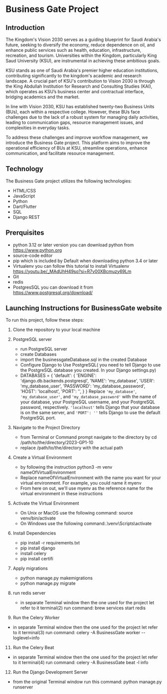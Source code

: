 # Business Gate Project

## Introduction

The Kingdom's Vision 2030 serves as a guiding blueprint for Saudi Arabia's future, seeking to diversify the economy, reduce dependence on oil, and enhance public services such as health, education, infrastructure, recreation, and tourism. Universities within the Kingdom, particularly King Saud University (KSU), are instrumental in achieving these ambitious goals.

KSU stands as one of Saudi Arabia's premier higher education institutions, contributing significantly to the kingdom's academic and research landscape. A crucial part of KSU's contribution to Vision 2030 is through the King Abdullah Institution for Research and Consulting Studies (KAI), which operates as KSU’s business center and contractual interface, bridging academics and the market.

In line with Vision 2030, KSU has established twenty-two Business Units (BUs), each within a respective college. However, these BUs face challenges due to the lack of a robust system for managing daily activities, leading to communication gaps, resource management issues, and complexities in everyday tasks.

To address these challenges and improve workflow management, we introduce the Business Gate project. This platform aims to improve the operational efficiency of BUs at KSU, streamline operations, enhance communication, and facilitate resource management.

## Technology

The Business Gate project utilizes the following technologies:

- HTML/CSS
- JavaScript
- Python
- Dart/Flutter
- SQL
- Django REST


## Prerquisites
- python 3.12 or later version you can download python from https://www.python.org
- source-code editor
- pip which is included by Default when downloading python 3.4 or later
- Virtualenv you can follow this tutorial to install Virtualenv https://youtu.be/_MAdUhH49so?si=R7v00XBcmuzy69Lm
- Git
- redis
- PostgresSQL you can download it from https://www.postgresql.org/download/

## Launching Instructions for BusinessGate website 

To run this project, follow these steps:


1. Clone the repository to your local machine
2. PostgreSQL server
   - run PostgreSQL server
   - create Databases
   - import the businessgateDatabase.sql in the created Database
   - Configure Django to Use PostgreSQL( you need to tell Django to use the PostgreSQL database you created. In your Django settings.py)
   - DATABASES = {
    'default': {
        'ENGINE': 'django.db.backends.postgresql',
        'NAME': 'my_database',
        'USER': 'my_database_user',
        'PASSWORD': 'my_database_password',
        'HOST': 'localhost',
        'PORT': '',
    }
}
Replace `'my_database'`, `'my_database_user'`, and `'my_database_password'` with the name of your database, your PostgreSQL username, and your PostgreSQL password, respectively. `'localhost'` tells Django that your database is on the same server, and `'PORT': ''` tells Django to use the default PostgreSQL port.

4. Navigate to the Project Directory
   - from Terminal or Command prompt navigate to the directory by cd /path/to/the/directory/2023-GP1-10
   - replace /path/to/the/directory with the actual path
5. Create a Virtual Environment
   - by following the instruction python3 -m venv nameOfVirtualEnvironment
   - Replace nameOfVirtualEnvironment with the name you want for your virtual environment. For example, you could name it myenv
   - From here on out, we'll use myenv as the reference name for the virtual environment in these instructions
6. Activate the Virtual Environment
   - On Unix or MacOS use the following command: source venv/bin/activate
   - On Windows use the following command:.\venv\Scripts\activate
7. Install Dependencies
   - pip install -r requirements.txt
   - pip install django
   - install celery
   - pip install certifi
8. Apply migrations
   - python manage.py makemigrations
   - python manage.py migrate
9. run redis server
   - in separate Terminal window  then the one used for the project let refer to it terminal(2) run command: brew services start redis
10. Run the Celery Worker
   - in separate Terminal window  then the one used for the project let refer to it terminal(3) run command:
      celery -A BusinessGate worker --loglevel=info
11. Run the Celery Beat
- in separate Terminal window  then the one used for the project let refer to it terminal(4) run command:
  celery -A BusinessGate beat -l info
12. Run the Django Development Server
  - from the original Terminal window run this command: python manage.py runserver


